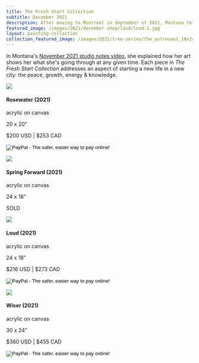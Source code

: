 ```yaml
---
title: The Fresh Start Collection
subtitle: December 2021
description: After moving to Montreal in September of 2021, Montana felt refreshed restarting her art practice in a new place.  She only brought her brushes and a few art tools with an intention to start with less.  Leaving behind all the unfinished paintings gave her a clear head to begin a new body of work.
featured_image: /images/2021/december-shop/loud/loud-1.jpg
layout: painting-collection
collection_featured_image: /images/2021/tree-series/the_astronaut_18x24.jpg
---
```

In Montana's <a href="https://www.youtube.com/watch?v=BC4NtPyHsms">November 2021 studio notes video</a>, she explained how her art shows her what she's going through at any given time.  Each piece in <i>The Fresh Start Collection</i> addresses an aspect of starting a new life in a new city: the peace, growth, energy & knowledge. 


<!-- Rosewater -->
<div class="container-1">
  <div class="box-image-left">
    <img src="/website/images/2021/december-shop/rosewater/rosewater-0.jpg">
  </div>
  <div class="box-description-right">
    <h4>Rosewater (2021)</h4>
    <p class="description-margin-zero">acrylic on canvas</p>
    <p class="description-margin-zero">20 x 20"</p>
    <p class="description-margin-zero">$200 USD  |  $253 CAD</p>
    <div class="paypal-button">
      <form target="paypal" action="https://www.paypal.com/cgi-bin/webscr" method="post">
        <input type="hidden" name="cmd" value="_s-xclick">
        <input type="hidden" name="hosted_button_id" value="CMKBUYUD6EGVE">
        <input type="image" src="https://www.paypalobjects.com/en_US/i/btn/btn_cart_LG.gif" border="0" name="submit" alt="PayPal - The safer, easier way to pay online!">
        <img alt="" border="0" src="https://www.paypalobjects.com/en_US/i/scr/pixel.gif" width="1" height="1">
      </form>
    </div>
  </div>
</div>

<!-- Spring Forward -->
<div class="container-1">
  <div class="box-image-right">
    <img src="/website/images/2021/december-shop/spring-forward/spring-forward-2.jpg">
  </div>
  <div class="box-description-left">
    <h4>Spring Forward (2021)</h4>
    <p class="description-margin-zero">acrylic on canvas</p>
    <p class="description-margin-zero">24 x 18"</p>
    <p class="description-margin-zero">SOLD</p>
  </div>
</div>

<!-- Loud -->
<div class="container-1">
  <div class="box-image-left">
    <img src="/website/images/2021/december-shop/loud/loud-1.jpg">
  </div>
  <div class="box-description-right">
    <h4>Loud (2021)</h4>
    <p class="description-margin-zero">acrylic on canvas</p>
    <p class="description-margin-zero">24 x 18"</p>
    <p class="description-margin-zero">$216 USD  |  $273 CAD</p>
    <div class="paypal-button">
    <form target="paypal" action="https://www.paypal.com/cgi-bin/webscr" method="post">
      <input type="hidden" name="cmd" value="_s-xclick">
      <input type="hidden" name="hosted_button_id" value="GACNL2GNXWAJG">
      <input type="image" src="https://www.paypalobjects.com/en_US/i/btn/btn_cart_LG.gif" border="0" name="submit" alt="PayPal - The safer, easier way to pay online!">
      <img alt="" border="0" src="https://www.paypalobjects.com/en_US/i/scr/pixel.gif" width="1" height="1">
    </form>
  </div>
  </div>
</div>

<!-- Wiser -->
<div class="container-1">
  <div class="box-image-right">
    <img src="/website/images/2021/december-shop/wiser/wiser-2.jpg">
  </div>
  <div class="box-description-left">
    <h4>Wiser (2021)</h4>
  <p class="description-margin-zero">acrylic on canvas</p>
  <p class="description-margin-zero">30 x 24"</p>
  <p class="description-margin-zero">$360 USD  |  $455 CAD</p>
  <div class="paypal-button-left">
    <form target="paypal" action="https://www.paypal.com/cgi-bin/webscr" method="post">
      <input type="hidden" name="cmd" value="_s-xclick">
      <input type="hidden" name="hosted_button_id" value="RAPGFXMD9L4KY">
      <input type="image" src="https://www.paypalobjects.com/en_US/i/btn/btn_cart_LG.gif" border="0" name="submit" alt="PayPal - The safer, easier way to pay online!">
      <img alt="" border="0" src="https://www.paypalobjects.com/en_US/i/scr/pixel.gif" width="1" height="1">
    </form>
  </div>
  </div>
</div>

